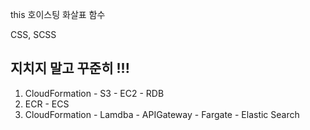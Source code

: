 this
호이스팅
화살표 함수

CSS, SCSS

지치지 말고 꾸준히 !!!
-----------------------------
1. CloudFormation - S3 - EC2 - RDB
2. ECR - ECS
3. CloudFormation - Lamdba - APIGateway - Fargate - Elastic Search